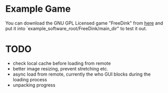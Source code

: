 # Example Game
You can download the GNU GPL Licensed game "FreeDink" from [here](https://nextcloud.atlantishq.de/s/9T62K9WjpEt3AQ7) and put it into `example_software_root/FreeDink/main_dir" to test it out.

# TODO
- check local cache before loading from remote
- better image resizing, prevent stretching etc.
- async load from remote, currently the who GUI blocks during the loading process
- unpacking progress